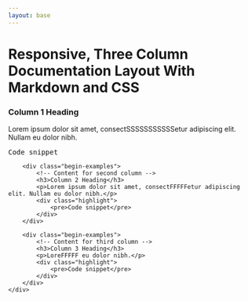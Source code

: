 ```yaml
---
layout: base
---
```


# Responsive, Three Column Documentation Layout With Markdown and CSS

<div class="wrapper">
    <div class="content">
        <div class="begin-examples">
            <!-- Content for first column -->
            <h3>Column 1 Heading</h3>
            <p>Lorem ipsum dolor sit amet, consectSSSSSSSSSSSetur adipiscing elit. Nullam eu dolor nibh.</p>
            <div class="highlight">
                <pre>Code snippet</pre>
            </div>
        </div>

        <div class="begin-examples">
            <!-- Content for second column -->
            <h3>Column 2 Heading</h3>
            <p>Lorem ipsum dolor sit amet, consectFFFFFetur adipiscing elit. Nullam eu dolor nibh.</p>
            <div class="highlight">
                <pre>Code snippet</pre>
            </div>
        </div>

        <div class="begin-examples">
            <!-- Content for third column -->
            <h3>Column 3 Heading</h3>
            <p>LoreFFFFF eu dolor nibh.</p>
            <div class="highlight">
                <pre>Code snippet</pre>
            </div>
        </div>
    </div>
</div>
